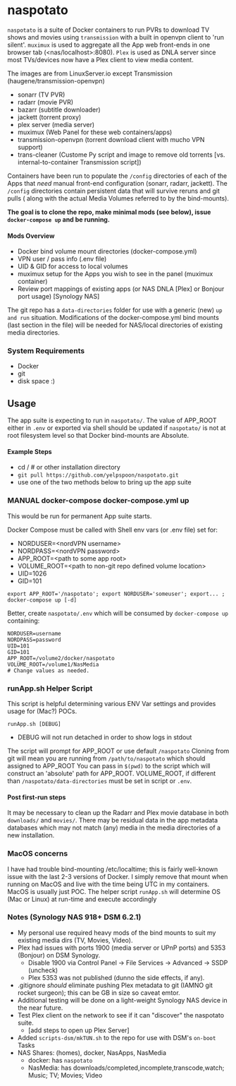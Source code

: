 # naspotato

`naspotato` is a suite of Docker containers to run PVRs to download TV shows and movies using
`transmission` with a built in openvpn client to 'run silent'.
`muximux` is used to aggregate all the App web front-ends in one browser tab (<nas/localhost>:8080).
`Plex` is used as DNLA server since most TVs/devices now have a Plex client to view media content.


The images are from LinuxServer.io except Transmission (haugene/transmission-openvpn)
 - sonarr (TV PVR)
 - radarr (movie PVR)
 - bazarr (subtitle downloader)
 - jackett (torrent proxy)
 - plex server (media server)
 - muximux (Web Panel for these web containers/apps)
 - transmission-openvpn (torrent download client with mucho VPN support)
 - trans-cleaner (Custome Py script and image to remove old torrents [vs. internal-to-container Transmission script])

Containers have been run to populate the `/config` directories of each of the Apps
that _need_ manual front-end configuration (sonarr, radarr, jackett).  The `/config` directories
contain persistent data that will survive reruns and git pulls ( along with the actual Media Volumes referred to by the bind-mounts).

__The goal is to clone the repo, make minimal mods (see below), issue `docker-compose up` and be running.__

#### Mods Overview
 - Docker bind volume mount directories (docker-compose.yml)
 - VPN user / pass info (.env file)
 - UID & GID for access to local volumes
 - muximux setup for the Apps you wish to see in the panel (muximux container)
 - Review port mappings of existing apps (or NAS DNLA [Plex] or Bonjour port usage) [Synology NAS]

The git repo has a `data-directories` folder for use with a generic (new) `up and run` situation.
Modifications of the docker-compose.yml bind mounts (last section in the file) will be needed
for NAS/local directories of existing media directories.


### System Requirements
 - Docker
 - git
 - disk space :)

## Usage
The app suite is expecting to run in `naspotato/`. The value of APP_ROOT either in `.env` or exported via shell should be updated if `naspotato/` is not at root filesystem level so that Docker bind-mounts are Absolute.

#### Example Steps
 - cd /  # or other installation directory
 - `git pull https://github.com/yelpspoon/naspotato.git`
 - use one of the two methods below to bring up the app suite

### MANUAL docker-compose docker-compose.yml up
This would be run for permanent App suite starts.

Docker Compose must be called with Shell env vars (or .env file) set for:
 - NORDUSER=\<nordVPN username>
 - NORDPASS=\<nordVPN password>
 - APP_ROOT=\<path to some app root>
 - VOLUME_ROOT=\<path to non-git repo defined volume location>
 - UID=1026
 - GID=101

`export APP_ROOT='/naspotato'; export NORDUSER='someuser'; export... ; docker-compose up [-d]`

Better, create `naspotato/.env` which will be consumed by `docker-compose up` containing:
```
NORDUSER=username
NORDPASS=password
UID=101
GID=101
APP_ROOT=/volume2/docker/naspotato
VOLUME_ROOT=/volume1/NasMedia
# Change values as needed.
```

### runApp.sh Helper Script
This script is helpful determining various ENV Var settings and provides usage for (Mac?) POCs.

`runApp.sh [DEBUG]` 
 - DEBUG will not run detached in order to show logs in stdout

The script will prompt for APP_ROOT or use default `/naspotato`
Cloning from git will mean you are running from `/path/to/naspotato` which should assigned to APP_ROOT
You can pass in `$(pwd)` to the script which will construct an 'absolute' path for APP_ROOT.
VOLUME_ROOT, if different than `/naspotato/data-directories` must be set in script or `.env`.

#### Post first-run steps
It may be necessary to clean up the Radarr and Plex movie database in both `downloads/` and `movies/`. 
There may be residual data in the app metadata databases which may not match (any) media in the media directories of a new installation.

### MacOS concerns
I have had trouble bind-mounting /etc/localtime; this is fairly well-known issue with the last 2-3 versions of Docker.
I simply remove that mount when running on MacOS and live with the time being UTC in my containers.  MacOS is usually just POC.
The helper script `runApp.sh` will determine OS (Mac or Linux) at run-time and execute accordingly

### Notes (Synology NAS 918+ DSM 6.2.1)
 - My personal use required heavy mods of the bind mounts to suit my existing media dirs (TV, Movies, Video).
 - Plex had issues with ports 1900 (media server or UPnP ports) and 5353 (Bonjour) on DSM Synology.
   - Disable 1900 via Control Panel -> File Services -> Advanced -> SSDP (uncheck)
   - Plex 5353 was not published (dunno the side effects, if any).
 - .gitignore _should_ eliminate pushing Plex metadata to git (IAMNO git rocket surgeon); this can be GB in size so caveat emtor.
 - Additional testing will be done on a light-weight Synology NAS device in the near future.
 - Test Plex client on the network to see if it can "discover" the naspotato suite.
   - [add steps to open up Plex Server]
 - Added `scripts-dsm/mkTUN.sh` to the repo for use with DSM's `on-boot` Tasks
 - NAS Shares: (homes), docker, NasApps, NasMedia
   - docker: has `naspotato`
   - NasMedia: has downloads/completed,incomplete,transcode,watch; Music; TV; Movies; Video
